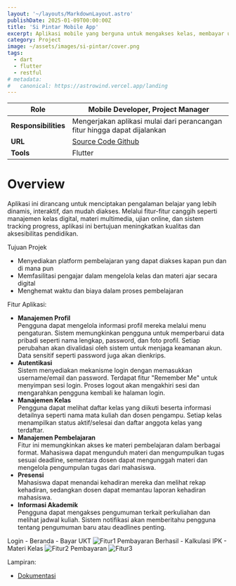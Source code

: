 ```yaml
---
layout: '~/layouts/MarkdownLayout.astro'
publishDate: 2025-01-09T00:00:00Z
title: 'Si Pintar Mobile App'
excerpt: Aplikasi mobile yang berguna untuk mengakses kelas, membayar ukt, melihat jadwal mata kuliah yang telah terdaftar, menghitung ipk dan perkiraannya, mengumpulkan tugas, presensi, dll.
category: Project
image: ~/assets/images/si-pintar/cover.png
tags:
  - dart
  - flutter
  - restful
# metadata:
#   canonical: https://astrowind.vercel.app/landing
---
```


| Role                 | Mobile Developer, Project Manager                                                       |
| -------------------- | --------------------------------------------------------------------------------------- |
| **Responsibilities** | Mengerjakan aplikasi mulai dari perancangan fitur hingga dapat dijalankan               |
| **URL**              | <a href="https://github.com/AfifJ/si-pintar.git" target="_blank">Source Code Github</a> |
| **Tools**            | Flutter                                                                                 |

# Overview

Aplikasi ini dirancang untuk menciptakan pengalaman belajar yang lebih dinamis, interaktif, dan mudah diakses. Melalui fitur-fitur canggih seperti manajemen kelas digital, materi multimedia, ujian online, dan sistem tracking progress, aplikasi ini bertujuan meningkatkan kualitas dan aksesibilitas pendidikan.

Tujuan Projek 
- Menyediakan platform pembelajaran yang dapat diakses kapan pun dan di mana pun 
- Memfasilitasi pengajar dalam mengelola kelas dan materi ajar secara digital 
- Menghemat waktu dan biaya dalam proses pembelajaran 

Fitur Aplikasi:
-  **Manajemen Profil** <br>
Pengguna dapat mengelola informasi profil mereka melalui menu pengaturan. Sistem memungkinkan pengguna untuk memperbarui data pribadi seperti nama lengkap, password, dan foto profil. Setiap perubahan akan divalidasi oleh sistem untuk menjaga keamanan akun. Data sensitif seperti password juga akan dienkrips. 
- **Autentikasi** <br> Sistem menyediakan mekanisme login dengan memasukkan username/email dan password. Terdapat fitur "Remember Me" untuk menyimpan sesi login. Proses logout akan mengakhiri sesi dan mengarahkan pengguna kembali ke halaman login. 
- **Manajemen Kelas** <br> Pengguna dapat melihat daftar kelas yang diikuti beserta informasi detailnya seperti nama mata kuliah dan dosen pengampu. Setiap kelas menampilkan status aktif/selesai dan daftar anggota kelas yang terdaftar. 
- **Manajemen Pembelajaran** <br> Fitur ini memungkinkan akses ke materi pembelajaran dalam berbagai format. Mahasiswa dapat mengunduh materi dan mengumpulkan tugas sesuai deadline, sementara dosen dapat mengunggah materi dan mengelola pengumpulan tugas dari mahasiswa.
- **Presensi** <br> Mahasiswa dapat menandai kehadiran mereka dan melihat rekap kehadiran, sedangkan dosen dapat memantau laporan kehadiran mahasiswa. 
- **Informasi Akademik** <br> Pengguna dapat mengakses pengumuman terkait perkuliahan dan melihat jadwal kuliah. Sistem notifikasi akan memberitahu pengguna tentang pengumuman baru atau deadlines penting.

Login - Beranda - Bayar UKT
![Fitur1](https://i.imgur.com/oaVogIH.jpeg)
Pembayaran Berhasil - Kalkulasi IPK - Materi Kelas
![Fitur2](https://i.imgur.com/t3y76Cf.jpeg)
Pembayaran 
![Fitur3](https://i.imgur.com/uqtLgk5.jpeg)

<!-- gambar fitur 1 2 3 disimpan di imgur -->

Lampiran:
- <a target="_blank" href="https://drive.google.com/file/d/1qGTbDlt7P5PkuEREFEVeKAK_TwZ2ghH8/view">Dokumentasi</a>
